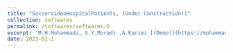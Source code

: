 ```yaml
---
title: "SoccerVideoHospitalPatients, (Under Construction!)"
collection: softwares
permalink: /softwares/softwares-2
excerpt: 'M.H.Mohammadi, S.Y.Moradi ,A.Karimi [(Demo)](https://mohammadimh76.github.io//softwares/Softwares-2)'
date: 2023-01-1
---
```

